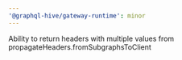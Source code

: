 ```yaml
---
'@graphql-hive/gateway-runtime': minor
---
```


Ability to return headers with multiple values from propagateHeaders.fromSubgraphsToClient

